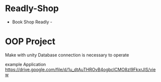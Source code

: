 # Readly-Shop
- Book Shop Readly -

# OOP Project 
Make with unity 
Database connection is necessary to operate

example Application
https://drive.google.com/file/d/1u_dtAuTHROvB4ogbcICMO8zl9FkxrJIS/view
